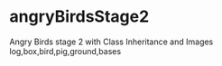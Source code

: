 # angryBirdsStage2
Angry Birds stage 2 with Class Inheritance and Images
log,box,bird,pig,ground,bases
